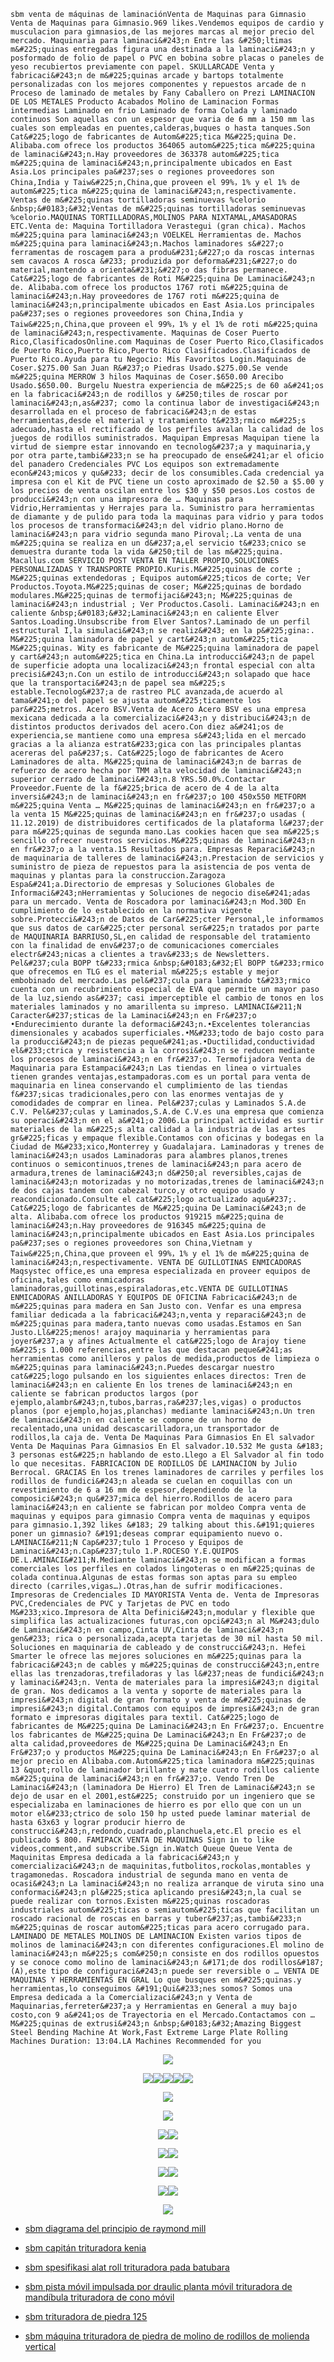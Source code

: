 
```
sbm venta de máquinas de laminaciónVenta de Maquinas para Gimnasio Venta de Maquinas para Gimnasio.969 likes.Vendemos equipos de cardio y musculacion para gimnasios,de las mejores marcas al mejor precio del mercado. Maquinaria para laminaci&#243;n Entre las &#250;ltimas m&#225;quinas entregadas figura una destinada a la laminaci&#243;n y posformado de folio de papel o PVC en bobina sobre placas o paneles de yeso recubiertos previamente con papel. SKULLARCADE Venta y fabricaci&#243;n de m&#225;quinas arcade y bartops totalmente personalizadas con los mejores componentes y repuestos arcade de n Proceso de laminado de metales by Fany Caballero on Prezi LAMINACION DE LOS METALES Producto Acabados Molino de Laminacion Formas intermedias Laminado en frio Laminado de forma Colada y laminado continuos Son aquellas con un espesor que varia de 6 mm a 150 mm las cuales son empleadas en puentes,calderas,buques o hasta tanques.Son Cat&#225;logo de fabricantes de Autom&#225;tica M&#225;quina De. Alibaba.com ofrece los productos 364065 autom&#225;tica m&#225;quina de laminaci&#243;n.Hay proveedores de 363378 autom&#225;tica m&#225;quina de laminaci&#243;n,principalmente ubicados en East Asia.Los principales pa&#237;ses o regiones proveedores son China,India y Taiw&#225;n,China,que proveen el 99%，1% y el 1% de autom&#225;tica m&#225;quina de laminaci&#243;n,respectivamente. Ventas de m&#225;quinas tortilladoras seminuevas %celorio &nbsp;&#0183;&#32;Ventas de m&#225;quinas tortilladoras seminuevas %celorio.MAQUINAS TORTILLADORAS,MOLINOS PARA NIXTAMAL,AMASADORAS ETC.Venta de: Maquina Tortilladora Verastegui (gran chica). Machos m&#225;quina para laminaci&#243;n VOELKEL Herramientas de. Machos m&#225;quina para laminaci&#243;n.Machos laminadores s&#227;o ferramentas de roscagem para a produ&#231;&#227;o da roscas internas sem cavacos A rosca &#233; produzida por deforma&#231;&#227;o do material,mantendo a orienta&#231;&#227;o das fibras permanece. Cat&#225;logo de fabricantes de Roti M&#225;quina De Laminaci&#243;n de. Alibaba.com ofrece los productos 1767 roti m&#225;quina de laminaci&#243;n.Hay proveedores de 1767 roti m&#225;quina de laminaci&#243;n,principalmente ubicados en East Asia.Los principales pa&#237;ses o regiones proveedores son China,India y Taiw&#225;n,China,que proveen el 99%，1% y el 1% de roti m&#225;quina de laminaci&#243;n,respectivamente. Maquinas de Coser Puerto Rico,ClasificadosOnline.com Maquinas de Coser Puerto Rico,Clasificados de Puerto Rico,Puerto Rico,Puerto Rico Clasificados.Clasificados de Puerto Rico.Ayuda para tu Negocio: Mis Favoritos Login.Maquinas de Coser.$275.00 San Juan R&#237;o Piedras Usado.$275.00.Se vende m&#225;quina MERROW 3 hilos Maquinas de Coser.$650.00 Arecibo Usado.$650.00. Burgelu Nuestra experiencia de m&#225;s de 60 a&#241;os en la fabricaci&#243;n de rodillos y &#250;tiles de roscar por laminaci&#243;n,as&#237; como la continua labor de investigaci&#243;n desarrollada en el proceso de fabricaci&#243;n de estas herramientas,desde el material y tratamiento t&#233;rmico m&#225;s adecuado,hasta el rectificado de los perfiles avalan la calidad de los juegos de rodillos suministrados. Maquipan Empresas Maquipan tiene la virtud de siempre estar innovando en tecnolog&#237;a y maquinaria,y por otra parte,tambi&#233;n se ha preocupado de ense&#241;ar el oficio del panadero Credenciales PVC Los equipos son extremadamente econ&#243;micos y qu&#233; decir de los consumibles.Cada credencial ya impresa con el Kit de PVC tiene un costo aproximado de $2.50 a $5.00 y los precios de venta oscilan entre los $30 y $50 pesos.Los costos de producci&#243;n con una impresora de … Maquinas para Vidrio,Herramientas y Herrajes para la. Suministro para herramientas de diamante y de pulido para toda la maquinas para vidrio y para todos los procesos de transformaci&#243;n del vidrio plano.Horno de laminaci&#243;n para vidrio segunda mano Piroval;.La venta de una m&#225;quina se realiza en un d&#237;a,el servicio t&#233;cnico se demuestra durante toda la vida &#250;til de las m&#225;quina. Macallus.com SERVICIO POST VENTA EN TALLER PROPIO,SOLUCIONES PERSONALIZADAS Y TRANSPORTE PROPIO.Kuris.M&#225;quinas de corte ; M&#225;quinas extendedoras ; Equipos autom&#225;ticos de corte; Ver Productos.Toyota.M&#225;quinas de coser; M&#225;quinas de bordado modulares.M&#225;quinas de termofijaci&#243;n; M&#225;quinas de laminaci&#243;n industrial ; Ver Productos.Casoli. Laminaci&#243;n en caliente &nbsp;&#0183;&#32;Laminaci&#243;n en caliente Elver Santos.Loading.Unsubscribe from Elver Santos?.Laminado de un perfil estructural I,la simulaci&#243;n se realiz&#243; en la p&#225;gina:. M&#225;quina laminadora de papel y cart&#243;n autom&#225;tica M&#225;quinas. Wity es fabricante de M&#225;quina laminadora de papel y cart&#243;n autom&#225;tica en China.La introducci&#243;n de papel de superficie adopta una localizaci&#243;n frontal especial con alta precisi&#243;n.Con un estilo de introducci&#243;n solapado que hace que la transportaci&#243;n de papel sea m&#225;s estable.Tecnolog&#237;a de rastreo PLC avanzada,de acuerdo al tama&#241;o del papel se ajusta autom&#225;ticamente los par&#225;metros. Acero BSV.Venta de Acero Acero BSV es una empresa mexicana dedicada a la comercializaci&#243;n y distribuci&#243;n de distintos productos derivados del acero.Con diez a&#241;os de experiencia,se mantiene como una empresa s&#243;lida en el mercado gracias a la alianza estrat&#233;gica con las principales plantas acereras del pa&#237;s. Cat&#225;logo de fabricantes de Acero Laminadores de alta. M&#225;quina de laminaci&#243;n de barras de refuerzo de acero hecha por TMM alta velocidad de laminaci&#243;n superior cerrado de laminaci&#243;n.8 YRS.50.0%.Contactar Proveedor.Fuente de la f&#225;brica de acero de 4 de la alta inversi&#243;n de laminaci&#243;n en fr&#237;o 100 450x550 METFORM m&#225;quina Venta … M&#225;quinas de laminaci&#243;n en fr&#237;o a la venta 15 M&#225;quinas de laminaci&#243;n en fr&#237;o usadas ( 11.12.2019) de distribuidores certificados de la plataforma l&#237;der para m&#225;quinas de segunda mano.Las cookies hacen que sea m&#225;s sencillo ofrecer nuestros servicios.M&#225;quinas de laminaci&#243;n en fr&#237;o a la venta.15 Resultados para. Empresas Reparaci&#243;n de maquinaria de talleres de laminaci&#243;n.Prestacion de servicios y suministro de pieza de repuestos para la asistencia de pos venta de maquinas y plantas para la construccion.Zaragoza Espa&#241;a.Directorio de empresas y Soluciones Globales de Informaci&#243;nHerramientas y Soluciones de negocio dise&#241;adas para un mercado. Venta de Roscadora por laminaci&#243;n Mod.30D En cumplimiento de lo establecido en la normativa vigente sobre.Protecci&#243;n de Datos de Car&#225;cter Personal,le informamos que sus datos de car&#225;cter personal ser&#225;n tratados por parte de MAQUINARIA BARRIUSO,SL,en calidad de responsable del tratamiento con la finalidad de env&#237;o de comunicaciones comerciales electr&#243;nicas a clientes a trav&#233;s de Newsletters. Pel&#237;cula BOPP t&#233;rmica &nbsp;&#0183;&#32;El BOPP t&#233;rmico que ofrecemos en TLG es el material m&#225;s estable y mejor embobinado del mercado.Las pel&#237;cula para laminado t&#233;rmico cuenta con un recubrimiento especial de EVA que permite un mayor paso de la luz,siendo as&#237; casi imperceptible el cambio de tonos en los materiales laminados y no amarillenta su impreso. LAMINACI&#211;N Caracter&#237;sticas de la Laminaci&#243;n en Fr&#237;o •Endurecimiento durante la deformaci&#243;n.•Excelentes tolerancias dimensionales y acabados superficiales.•M&#233;todo de bajo costo para la producci&#243;n de piezas peque&#241;as.•Ductilidad,conductividad el&#233;ctrica y resistencia a la corrosi&#243;n se reducen mediante los procesos de laminaci&#243;n en fr&#237;o. Termofijadora Venta de Maquinaria para Estampaci&#243;n Las tiendas en linea o virtuales tienen grandes ventajas,estampadoras.com es un portal para venta de maquinaria en linea conservando el cumplimiento de las tiendas f&#237;sicas tradicionales,pero con las enormes ventajas de y comodidades de comprar en linea. Pel&#237;culas y Laminados S.A.de C.V. Pel&#237;culas y Laminados,S.A.de C.V.es una empresa que comienza su operaci&#243;n en el a&#241;o 2006.La principal actividad es surtir materiales de la m&#225;s alta calidad a la industria de las artes gr&#225;ficas y empaque flexible.Contamos con oficinas y bodegas en la Ciudad de M&#233;xico,Monterrey y Guadalajara. Laminadoras y trenes de laminaci&#243;n usados Laminadoras para alambres planos,trenes continuos o semicontinuos,trenes de laminaci&#243;n para acero de armadura,trenes de laminaci&#243;n d&#250;al reversibles,cajas de laminaci&#243;n motorizadas y no motorizadas,trenes de laminaci&#243;n de dos cajas tandem con cabezal turco,y otro equipo usado y reacondicionado.Consulte el cat&#225;logo actualizado aqu&#237;. Cat&#225;logo de fabricantes de M&#225;quina De Laminaci&#243;n de alta. Alibaba.com ofrece los productos 919215 m&#225;quina de laminaci&#243;n.Hay proveedores de 916345 m&#225;quina de laminaci&#243;n,principalmente ubicados en East Asia.Los principales pa&#237;ses o regiones proveedores son China,Vietnam y Taiw&#225;n,China,que proveen el 99%，1% y el 1% de m&#225;quina de laminaci&#243;n,respectivamente. VENTA DE GUILLOTINAS ENMICADORAS Maqsystec office,es una empresa especializada en proveer equipos de oficina,tales como enmicadoras laminadoras,guillotinas,espiraladoras,etc.VENTA DE GUILLOTINAS ENMICADORAS ANILLADORAS Y EQUIPOS DE OFICINA Fabricaci&#243;n de m&#225;quinas para madera en San Justo con. Venfar es una empresa familiar dedicada a la fabricaci&#243;n,venta y reparaci&#243;n de m&#225;quinas para madera,tanto nuevas como usadas.Estamos en San Justo.Ll&#225;menos! arajoy maquinaria y herramientas para joyer&#237;a y afines Actualmente el cat&#225;logo de Arajoy tiene m&#225;s 1.000 referencias,entre las que destacan peque&#241;as herramientas como anilleros y palos de medida,productos de limpieza o m&#225;quinas para laminaci&#243;n.Puedes descargar nuestro cat&#225;logo pulsando en los siguientes enlaces directos: Tren de laminaci&#243;n en caliente En los trenes de laminaci&#243;n en caliente se fabrican productos largos (por ejemplo,alambr&#243;n,tubos,barras,ra&#237;les,vigas) o productos planos (por ejemplo,hojas,planchas) mediante laminaci&#243;n.Un tren de laminaci&#243;n en caliente se compone de un horno de recalentado,una unidad descascarilladora,un transportador de rodillos,la caja de. Venta De Maquinas Para Gimnasios En El salvador Venta De Maquinas Para Gimnasios En El salvador.10.532 Me gusta &#183; 3 personas est&#225;n hablando de esto.Llego a El Salvador al fin todo lo que necesitas. FABRICACION DE RODILLOS DE LAMINACION by Julio Berrocal. GRACIAS En los trenes laminadores de carriles y perfiles los rodillos de fundici&#243;n aleada se cuelan en coquillas con un revestimiento de 6 a 16 mm de espesor,dependiendo de la composici&#243;n qu&#237;mica del hierro.Rodillos de acero para laminaci&#243;n en caliente se fabrican por moldeo Compra venta de maquinas y equipos para gimnasio Compra venta de maquinas y equipos para gimnasio.1,392 likes &#183; 29 talking about this.&#191;quieres poner un gimnasio? &#191;deseas comprar equipamiento nuevo o. LAMINACI&#211;N Cap&#237;tulo 1 Proceso y Equipos de Laminaci&#243;n.Cap&#237;tulo 1.P.ROCESO Y.E.QUIPOS DE.L.AMINACI&#211;N.Mediante laminaci&#243;n se modifican a formas comerciales los perfiles en colados lingoteras o en m&#225;quinas de colada continua.Algunas de estas formas son aptas para su empleo directo (carriles,vigas…).Otras,han de sufrir modificaciones. Impresoras de Credenciales ID MAYORISTA Venta de. Venta de Impresoras PVC,Credenciales de PVC y Tarjetas de PVC en todo M&#233;xico.Impresora de Alta Definici&#243;n,modular y flexible que simplifica las actualizaciones futuras,con opci&#243;n al M&#243;dulo de Laminaci&#243;n en campo,Cinta UV,Cinta de laminaci&#243;n gen&#233; rica o personalizada,acepta tarjetas de 30 mil hasta 50 mil. Soluciones en maquinaria de cableado y de construcci&#243;n. Hefei Smarter le ofrece las mejores soluciones en m&#225;quinas para la fabricaci&#243;n de cables y m&#225;quinas de construcci&#243;n,entre ellas las trenzadoras,trefiladoras y las l&#237;neas de fundici&#243;n y laminaci&#243;n. Venta de materiales para la impresi&#243;n digital de gran. Nos dedicamos a la venta y soporte de materiales para la impresi&#243;n digital de gran formato y venta de m&#225;quinas de impresi&#243;n digital.Contamos con equipos de impresi&#243;n de gran formato e impresoras digitales para textil. Cat&#225;logo de fabricantes de M&#225;quina De Laminaci&#243;n En Fr&#237;o. Encuentre los fabricantes de M&#225;quina De Laminaci&#243;n En Fr&#237;o de alta calidad,proveedores de M&#225;quina De Laminaci&#243;n En Fr&#237;o y productos M&#225;quina De Laminaci&#243;n En Fr&#237;o al mejor precio en Alibaba.com.Autom&#225;tica laminadora m&#225;quinas 13 &quot;rollo de laminador brillante y mate cuatro rodillos caliente m&#225;quina de laminaci&#243;n en fr&#237;o. Vendo Tren De Laminaci&#243;n (laminadora De Hierro) El Tren de Laminaci&#243;n se dejo de usar en el 2001,est&#225; construido por un ingeniero que se especializaba en laminaciones de hierro es por ello que con un un motor el&#233;ctrico de solo 150 hp usted puede laminar material de hasta 63x63 y lograr producir hierro de construcci&#243;n,redondo,cuadrado,planchuela,etc.El precio es el publicado $ 800. FAMIPACK VENTA DE MAQUINAS Sign in to like videos,comment,and subscribe.Sign in.Watch Queue Queue Venta de Maquinitas Empresa dedicada a la fabricaci&#243;n y comercializaci&#243;n de maquinitas,futbolitos,rockolas,montables y tragamonedas. Roscadora industrial de segunda mano en venta de ocasi&#243;n La laminaci&#243;n no realiza arranque de viruta sino una conformaci&#243;n pl&#225;stica aplicando presi&#243;n,la cual se puede realizar con tornos.Existen m&#225;quinas roscadoras industriales autom&#225;ticas o semiautom&#225;ticas que facilitan un roscado racional de roscas en barras y tuber&#237;as,tambi&#233;n m&#225;quinas de roscar autom&#225;ticas para acero corrugado para. LAMINADO DE METALES MOLINOS DE LAMINACION Existen varios tipos de molinos de laminaci&#243;n con diferentes configuraciones.El molino de laminaci&#243;n m&#225;s com&#250;n consiste en dos rodillos opuestos y se conoce como molino de laminaci&#243;n &#171;de dos rodillos&#187; (A),este tipo de configuraci&#243;n puede ser reversible o … VENTA DE MAQUINAS Y HERRAMIENTAS EN GRAL Lo que busques en m&#225;quinas.y herramientas,lo conseguimos &#191;Qui&#233;nes somos? Somos una Empresa dedicada a la Comercializaci&#243;n y Venta de Maquinarias,ferreter&#237;a y Herramientas en General a muy bajo costo,con 9 a&#241;os de Trayectoria en el Mercado.Contactamos con … M&#225;quinas de extrusi&#243;n &nbsp;&#0183;&#32;Amazing Biggest Steel Bending Machine At Work,Fast Extreme Large Plate Rolling Machines Duration: 13:04.LA Machines Recommended for you 
```

<div align="center">

<a href="https://es-crusher.shibang-china.com/github&k=sbm+venta+de+m%C3%A1quinas+de+laminaci%C3%B3n"><img src="https://static.shibang-china.com/es/crusher/logo.jpg"></a>

<a href="https://es-crusher.shibang-china.com/github&k=sbm+venta+de+m%C3%A1quinas+de+laminaci%C3%B3n"><img src="https://static.shibang-china.com/es/crusher/index.jpg"></a><a href="https://es-crusher.shibang-china.com/material.htmlgithub&k=sbm+venta+de+m%C3%A1quinas+de+laminaci%C3%B3n"><img src="https://static.shibang-china.com/es/crusher/material.jpg"></a><a href="https://es-crusher.shibang-china.com/application.htmlgithub&k=sbm+venta+de+m%C3%A1quinas+de+laminaci%C3%B3n"><img src="https://static.shibang-china.com/es/crusher/application.jpg"></a><a href="https://es-crusher.shibang-china.com/aboutus.htmlgithub&k=sbm+venta+de+m%C3%A1quinas+de+laminaci%C3%B3n"><img src="https://static.shibang-china.com/es/crusher/aboutus.jpg"></a><a href="https://es-crusher.shibang-china.com/contact.htmlgithub&k=sbm+venta+de+m%C3%A1quinas+de+laminaci%C3%B3n"><img src="https://static.shibang-china.com/es/crusher/contact.jpg"></a>

<a href="https://es-crusher.shibang-china.com/github&k=sbm+venta+de+m%C3%A1quinas+de+laminaci%C3%B3n"><img src="https://static.shibang-china.com/es/crusher/banner.jpg"></a>

<a href="https://swt.shibang-china.com/github&k=sbm+venta+de+m%C3%A1quinas+de+laminaci%C3%B3n"><img src="https://static.shibang-china.com/es/crusher/text.jpg"></a>

<a href="https://swt.shibang-china.com/github&k=sbm+venta+de+m%C3%A1quinas+de+laminaci%C3%B3n"><img src="https://static.shibang-china.com/es/crusher/chat.jpg"></a><a href="https://es-crusher.shibang-china.com/contact.htmlgithub&k=sbm+venta+de+m%C3%A1quinas+de+laminaci%C3%B3n"><img src="https://static.shibang-china.com/es/crusher/message.jpg"></a>

<a href="https://es-crusher.shibang-china.com/products/pe.htmlgithub&k=sbm+venta+de+m%C3%A1quinas+de+laminaci%C3%B3n"><img src="https://static.shibang-china.com/es/crusher/pe.jpg"></a><a href="https://es-crusher.shibang-china.com/products/pf.htmlgithub&k=sbm+venta+de+m%C3%A1quinas+de+laminaci%C3%B3n"><img src="https://static.shibang-china.com/es/crusher/pf.jpg"></a>

<a href="https://es-crusher.shibang-china.com/products/hpt.htmlgithub&k=sbm+venta+de+m%C3%A1quinas+de+laminaci%C3%B3n"><img src="https://static.shibang-china.com/es/crusher/hpt.jpg"></a><a href="https://es-crusher.shibang-china.com/products/vsi.htmlgithub&k=sbm+venta+de+m%C3%A1quinas+de+laminaci%C3%B3n"><img src="https://static.shibang-china.com/es/crusher/vsi.jpg"></a>

<a href="https://es-crusher.shibang-china.com/products/klv.htmlgithub&k=sbm+venta+de+m%C3%A1quinas+de+laminaci%C3%B3n"><img src="https://static.shibang-china.com/es/crusher/klv.jpg"></a><a href="https://es-crusher.shibang-china.com/products/portable.htmlgithub&k=sbm+venta+de+m%C3%A1quinas+de+laminaci%C3%B3n"><img src="https://static.shibang-china.com/es/crusher/portable.jpg"></a>

<a href="https://swt.shibang-china.com/github&k=sbm+venta+de+m%C3%A1quinas+de+laminaci%C3%B3n"><img src="https://static.shibang-china.com/es/crusher/case.jpg"></a>

</div>


* [sbm diagrama del principio de raymond mill](sbm%20diagrama%20del%20principio%20de%20raymond%20mill.md)

* [sbm capitán trituradora kenia](sbm%20capit%C3%A1n%20trituradora%20kenia.md)

* [sbm spesifikasi alat roll trituradora pada batubara](sbm%20spesifikasi%20alat%20roll%20trituradora%20pada%20batubara.md)

* [sbm pista móvil impulsada por draulic planta móvil trituradora de mandíbula trituradora de cono móvil](sbm%20pista%20m%C3%B3vil%20impulsada%20por%20draulic%20planta%20m%C3%B3vil%20trituradora%20de%20mand%C3%ADbula%20trituradora%20de%20cono%20m%C3%B3vil.md)

* [sbm trituradora de piedra 125](sbm%20trituradora%20de%20piedra%20125.md)

* [sbm máquina trituradora de piedra de molino de rodillos de molienda vertical](sbm%20m%C3%A1quina%20trituradora%20de%20piedra%20de%20molino%20de%20rodillos%20de%20molienda%20vertical.md)
